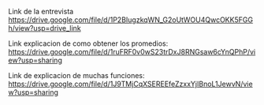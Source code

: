 
Link de la entrevista https://drive.google.com/file/d/1P2BIugzkqWN_G2oUtWOU4QwcOKK5FGGh/view?usp=drive_link

Link explicacion de como obtener los promedios: https://drive.google.com/file/d/1ruFRF0v0wS23trDxJ8RNGsaw6cYnQPhP/view?usp=sharing

Link de explicacion de muchas funciones: https://drive.google.com/file/d/1J9TMjCqXSEREEfeZzxxYjIBnoL1JewvN/view?usp=sharing